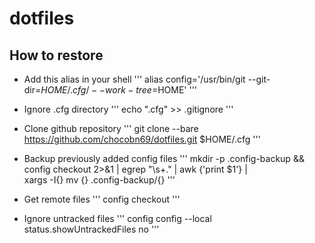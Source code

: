 # dotfiles

## How to restore

- Add this alias in your shell
'''
alias config='/usr/bin/git --git-dir=$HOME/.cfg/ --work-tree=$HOME'
'''

- Ignore .cfg directory
'''
echo ".cfg" >> .gitignore
'''

- Clone github repository
'''
git clone --bare https://github.com/chocobn69/dotfiles.git $HOME/.cfg
'''

- Backup previously added config files
'''
mkdir -p .config-backup && \
config checkout 2>&1 | egrep "\s+\." | awk {'print $1'} | \
xargs -I{} mv {} .config-backup/{}
'''

- Get remote files
'''
config checkout
'''

- Ignore untracked files
'''
config config --local status.showUntrackedFiles no
'''
